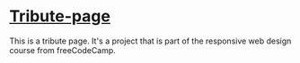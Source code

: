<h1><a href="https://jmcarvajalj.github.io/tribute-page/" target="_blank">Tribute-page</a></h1>

This is a tribute page. It's a project that is part of the responsive web design course from freeCodeCamp.

<p><a href="https://jmcarvajalj.github.io/tribute-page/" target="_blank"><img src="https://i.imgur.com/cewTjjX.png" alt=""></a></p>
